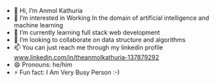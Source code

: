 - 👋 Hi, I’m Anmol Kathuria
- 👀 I’m interested in Working In the domain of artificial intelligence and machine learning
- 🌱 I’m currently learning full stack web development
- 💞️ I’m looking to collaborate on data structure and algorithms
- 📫 You can just reach me through my linkedin profile www.linkedin.com/in/theanmolkathuria-137879292
- 😄 Pronouns: he/him
- ⚡ Fun fact: I Am Very Busy Person :-)
  

<!---
anmolkathuria37/anmolkathuria37 is a ✨ special ✨ repository because its `README.md` (this file) appears on your GitHub profile.
You can click the Preview link to take a look at your changes.
--->
